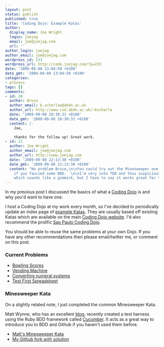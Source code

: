 ```yaml
---
layout: post
status: publish
published: true
title: 'Coding Dojo: Example Katas'
author:
  display_name: Joe Wright
  login: joejag
  email: joe@joejag.com
  url: ''
author_login: joejag
author_email: joe@joejag.com
wordpress_id: 233
wordpress_url: http://code.joejag.com/?p=233
date: '2009-09-08 13:04:50 +0100'
date_gmt: '2009-09-08 13:04:50 +0100'
categories:
- process
tags: []
comments:
- id: 20
  author: Bruce
  author_email: b.scharlau@abdn.ac.uk
  author_url: http://www.csd.abdn.ac.uk/~bscharla
  date: '2009-09-08 20:30:31 +0100'
  date_gmt: '2009-09-08 20:30:31 +0100'
  content: |-
    Joe,

    thanks for the follow up! Great work.
- id: 21
  author: Joe Wright
  author_email: joe@joejag.com
  author_url: http://www.joejag.com
  date: '2009-09-08 22:13:30 +0100'
  date_gmt: '2009-09-08 22:13:30 +0100'
  content: "No problem Bruce,\n\nYou could try out the Minesweeper one with your students
    if you fancied some BDD.  \n\nI'm very into TDD and thus suspicious of anything
    which sounds like a gimmick, but I have to say it works great for this small problem."
---
```

<p>In my previous post I discussed the basics of what a <a href="{% post_url /2009-09-03-the-coding-dojo %}">Coding Dojo</a> is and why you'd want to have one.  </p>
<p>I host a Coding Dojo at my work every month, so I've decided to periodically update an index page of <a href="http:&#47;&#47;code.joejag.com&#47;coding-dojo-example-katas&#47;">example Katas</a>.  They are usually based off existing Katas which are available on the main <a href="http:&#47;&#47;codingdojo.org&#47;">Coding Dojo website</a>.  I'd also recommend the prolific <a href="http:&#47;&#47;translate.google.com&#47;translate?hl=en&sl=pt&u=http:&#47;&#47;www.dojosp.org&#47;&ei=9k-mSrS6MoKanwO59rH0Dw&sa=X&oi=translate&resnum=4&ct=result&prev=&#47;search%3Fq%3Ddojosp%26hl%3Den%26client%3Dfirefox-a%26rls%3Dorg.mozilla:en-GB:official%26hs%3DTN0">Sao Paulo Coding Dojo</a>.</p>
<p>You should be able to reuse the same problems at your own Dojo.  If you have any other recommendations then please email&#47;twitter me, or comment on this post.</p>
<h3>Current Problems</h3>

<ul>
<li><a href="http:&#47;&#47;code.joejag.com&#47;coding-dojo-bowling-scores&#47;">Bowling Scores</a></li>
<li><a href="http:&#47;&#47;code.joejag.com&#47;coding-dojo-vending-machine&#47;">Vending Machine</a></li>
<li><a href="http:&#47;&#47;code.joejag.com&#47;coding-dojo-converting-between-different-numeral-systems&#47;">Converting numeral systems</a></li>
<li><a href="http:&#47;&#47;code.joejag.com&#47;coding-dojo-test-first-spreadsheet&#47;">Test First Spreadsheet</a></li>
</ul>

<h3>Minesweeper Kata</h3>
<p>On a slightly related note, I just completed the common Minesweeper Kata.  </p>
<p>Matt Wynne, who has an excellent <a href="http:&#47;&#47;blog.mattwynne.net&#47;">blog</a>, recently created a test harness using the Ruby BDD framework called <a href="http:&#47;&#47;cukes.info&#47;">Cucumber</a>.  It acts as a great way to introduce you to BDD and Github if you haven't used them before.</p>

<ul>
<li><a href="http:&#47;&#47;github.com&#47;mattwynne&#47;kata-minesweeper&#47;tree&#47;master">Matt's Minesweeper Kata</a></li>
<li><a href="http:&#47;&#47;github.com&#47;joejag&#47;kata-minesweeper&#47;tree&#47;412433d53970cc6b052cad5235970ea0d6c3154d&#47;lib">My Github fork with solution</a></li><br />
</ul>

